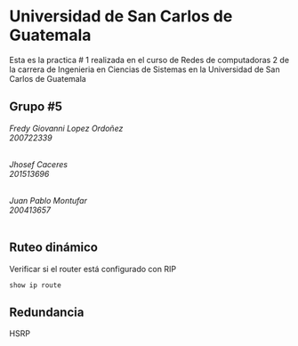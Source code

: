 Universidad de San Carlos de Guatemala
=========

Esta es la practica # 1 realizada en el curso de Redes de computadoras 2 de la carrera de Ingenieria
en Ciencias de Sistemas en la Universidad de San Carlos de Guatemala

**Grupo #5**
---

_Fredy Giovanni Lopez Ordoñez_ <br>
_200722339_
<br><br>

_Jhosef Caceres_ <br>
_201513696_
<br><br>

_Juan Pablo Montufar_ <br>
_200413657_
<br><br>

## Ruteo dinámico

Verificar si el router está configurado con RIP
```
show ip route
```

## Redundancia
HSRP

